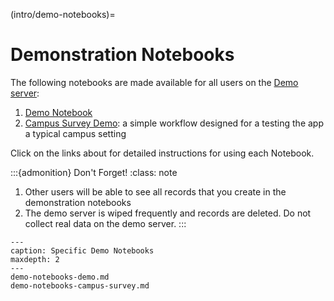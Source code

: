 (intro/demo-notebooks)=

# Demonstration Notebooks

The following notebooks are made available for all users on the [Demo server](https://fieldmark.app/):

1. [Demo Notebook](demo-notebooks/demo-notebooks-demo)
2. [Campus Survey Demo](demo-notebooks/demo-notebooks-campus-survey): a simple workflow designed for a testing the app a typical campus setting

Click on the links about for detailed instructions for using each Notebook.

:::{admonition} Don't Forget!
:class: note

1. Other users will be able to see all records that you create in the demonstration notebooks
2. The demo server is wiped frequently and records are deleted. Do not collect real data on the demo server.
   :::

```{toctree}
---
caption: Specific Demo Notebooks
maxdepth: 2
---
demo-notebooks-demo.md
demo-notebooks-campus-survey.md
```
